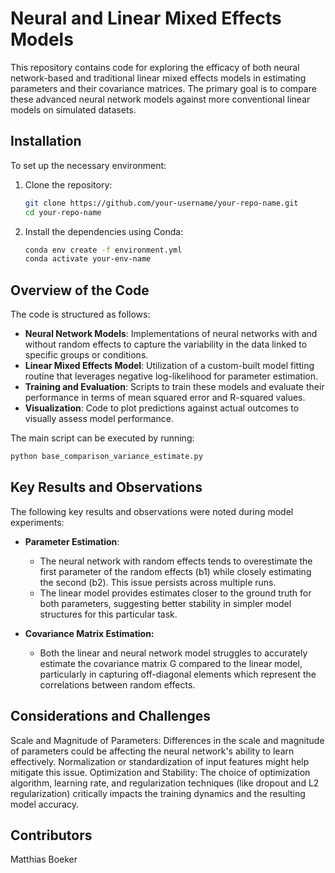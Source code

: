 # Neural and Linear Mixed Effects Models

This repository contains code for exploring the efficacy of both neural network-based and traditional linear mixed effects models in estimating parameters and their covariance matrices. The primary goal is to compare these advanced neural network models against more conventional linear models on simulated datasets.

## Installation

To set up the necessary environment:

1. Clone the repository:
    ```bash
    git clone https://github.com/your-username/your-repo-name.git
    cd your-repo-name
    ```

2. Install the dependencies using Conda:
    ```bash
    conda env create -f environment.yml
    conda activate your-env-name
    ```

## Overview of the Code

The code is structured as follows:

- **Neural Network Models**: Implementations of neural networks with and without random effects to capture the variability in the data linked to specific groups or conditions.
- **Linear Mixed Effects Model**: Utilization of a custom-built model fitting routine that leverages negative log-likelihood for parameter estimation.
- **Training and Evaluation**: Scripts to train these models and evaluate their performance in terms of mean squared error and R-squared values.
- **Visualization**: Code to plot predictions against actual outcomes to visually assess model performance.

The main script can be executed by running:
```bash
python base_comparison_variance_estimate.py
```

## Key Results and Observations

The following key results and observations were noted during model experiments:

- **Parameter Estimation**:

    - The neural network with random effects tends to overestimate the first parameter of the random effects (b1) while closely estimating the second (b2). This issue persists across multiple runs.
    - The linear model provides estimates closer to the ground truth for both parameters, suggesting better stability in simpler model structures for this particular task.

- **Covariance Matrix Estimation:**

    - Both the linear and neural network model struggles to accurately estimate the covariance matrix
    G compared to the linear model, particularly in capturing off-diagonal elements which represent the correlations between random effects.

## Considerations and Challenges

Scale and Magnitude of Parameters: Differences in the scale and magnitude of parameters could be affecting the neural network's ability to learn effectively. Normalization or standardization of input features might help mitigate this issue.
Optimization and Stability: The choice of optimization algorithm, learning rate, and regularization techniques (like dropout and L2 regularization) critically impacts the training dynamics and the resulting model accuracy.

## Contributors

Matthias Boeker